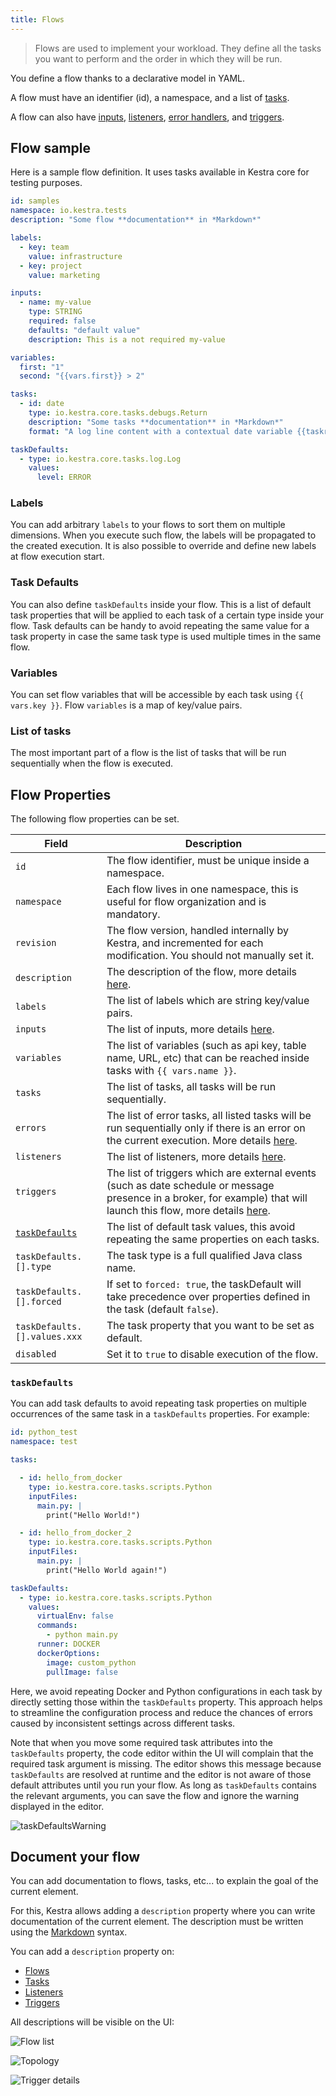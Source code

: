 ```yaml
---
title: Flows
---
```


> Flows are used to implement your workload. They define all the tasks you want to perform and the order in which they will be run.

You define a flow thanks to a declarative model in YAML.

A flow must have an identifier (id), a namespace, and a list of [tasks](./02.tasks.md).

A flow can also have [inputs](./04.inputs.md), [listeners](./13.listeners.md), [error handlers](./07.errors-handling.md), and [triggers](./08.triggers/index.md).

## Flow sample

Here is a sample flow definition. It uses tasks available in Kestra core for testing purposes.

```yaml
id: samples
namespace: io.kestra.tests
description: "Some flow **documentation** in *Markdown*"

labels:
  - key: team
    value: infrastructure
  - key: project
    value: marketing

inputs:
  - name: my-value
    type: STRING
    required: false
    defaults: "default value"
    description: This is a not required my-value

variables:
  first: "1"
  second: "{{vars.first}} > 2"

tasks:
  - id: date
    type: io.kestra.core.tasks.debugs.Return
    description: "Some tasks **documentation** in *Markdown*"
    format: "A log line content with a contextual date variable {{taskrun.startDate}}"

taskDefaults:
  - type: io.kestra.core.tasks.log.Log
    values:
      level: ERROR
```

### Labels

You can add arbitrary `labels` to your flows to sort them on multiple dimensions. When you execute such flow, the labels will be propagated to the created execution. It is also possible to override and define new labels at flow execution start.

### Task Defaults

You can also define `taskDefaults` inside your flow. This is a list of default task properties that will be applied to each task of a certain type inside your flow. Task defaults can be handy to avoid repeating the same value for a task property in case the same task type is used multiple times in the same flow.

### Variables 
You can set flow variables that will be accessible by each task using `{{ vars.key }}`. Flow `variables` is a map of key/value pairs.

### List of tasks 

The most important part of a flow is the list of tasks that will be run sequentially when the flow is executed.


## Flow Properties

The following flow properties can be set.

| Field | Description                                                                                                                                                                                  |
| ---------- |----------------------------------------------------------------------------------------------------------------------------------------------------------------------------------------------|
|`id`| The flow identifier, must be unique inside a namespace.                                                                                                                                      |
|`namespace`| Each flow lives in one namespace, this is useful for flow organization and is mandatory.                                                                                                     |
|`revision`| The flow version, handled internally by Kestra, and incremented for each modification. You should not manually set it.                                                                       |
|`description`| The description of the flow, more details [here](#document-your-flow).                                                                                                                       |
|`labels`| The list of labels which are string key/value pairs.                                                                                                                                         |
|`inputs`| The list of inputs, more details [here](./04.inputs.md).                                                                                                                                     |
|`variables`| The list of variables (such as api key, table name, URL, etc) that can be reached inside tasks with `{{ vars.name }}`.                                                                       |
|`tasks`| The list of tasks, all tasks will be run sequentially.                                                                                                                                       |
|`errors`| The list of error tasks, all listed tasks will be run sequentially only if there is an error on the current execution. More details [here](./07.errors-handling.md).                         |
|`listeners`| The list of listeners, more details [here](./13.listeners.md).                                                                                                                               |
|`triggers`| The list of triggers which are external events (such as date schedule or message presence in a broker, for example) that will launch this flow, more details [here](./08.triggers/index.md). |
|[`taskDefaults`](#taskdefaults)| The list of default task values, this avoid repeating the same properties on each tasks.                                                                                                     |
|`taskDefaults.[].type`| The task type is a full qualified Java class name.                                                                                                                                           |
|`taskDefaults.[].forced`| If set to `forced: true`, the taskDefault will take precedence over properties defined in the task (default `false`).                                                                        |
|`taskDefaults.[].values.xxx`| The task property that you want to be set as default.                                                                                                                                        |
|`disabled`| Set it to `true` to disable execution of the flow.                                                                                                                                           |


### `taskDefaults`

You can add task defaults to avoid repeating task properties on multiple occurrences of the same task in a `taskDefaults` properties. For example:

```yaml
id: python_test
namespace: test

tasks:

  - id: hello_from_docker
    type: io.kestra.core.tasks.scripts.Python
    inputFiles:
      main.py: |
        print("Hello World!")

  - id: hello_from_docker_2
    type: io.kestra.core.tasks.scripts.Python
    inputFiles:
      main.py: |
        print("Hello World again!")

taskDefaults:
  - type: io.kestra.core.tasks.scripts.Python
    values:
      virtualEnv: false
      commands:
        - python main.py
      runner: DOCKER
      dockerOptions:
        image: custom_python
        pullImage: false
```

Here, we avoid repeating Docker and Python configurations in each task by directly setting those within the `taskDefaults` property. This approach helps to streamline the configuration process and reduce the chances of errors caused by inconsistent settings across different tasks.

Note that when you move some required task attributes into the `taskDefaults` property, the code editor within the UI will complain that the required task argument is missing. The editor shows this message because `taskDefaults` are resolved at runtime and the editor is not aware of those default attributes until you run your flow. As long as `taskDefaults` contains the relevant arguments, you can save the flow and ignore the warning displayed in the editor. 

![taskDefaultsWarning](/docs/developer-guide/flow/warning.png)


## Document your flow

You can add documentation to flows, tasks, etc... to explain the goal of the current element.

For this, Kestra allows adding a `description` property where you can write documentation of the current element.
The description must be written using the [Markdown](https://en.wikipedia.org/wiki/Markdown) syntax.

You can add a `description` property on:
- [Flows](./01.flow.md)
- [Tasks](./02.tasks.md)
- [Listeners](./13.listeners.md)
- [Triggers](./08.triggers/index.md)

All descriptions will be visible on the UI:

![Flow list](/docs/developer-guide/flow/docs-ui-1.png)

![Topology](/docs/developer-guide/flow/docs-ui-2.png)

![Trigger details](/docs/developer-guide/flow/docs-ui-3.png)
